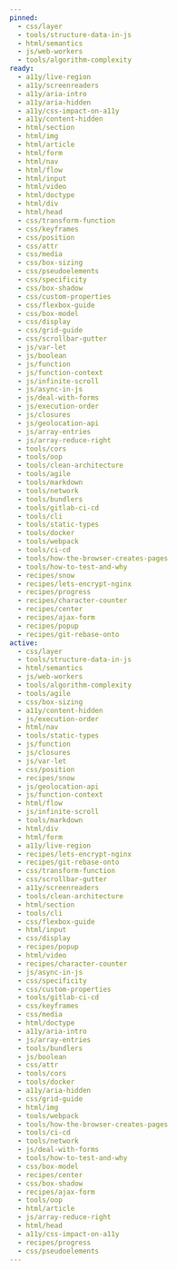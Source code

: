 ```yaml
---
pinned:
  - css/layer
  - tools/structure-data-in-js
  - html/semantics
  - js/web-workers
  - tools/algorithm-complexity
ready:
  - a11y/live-region
  - a11y/screenreaders
  - a11y/aria-intro
  - a11y/aria-hidden
  - a11y/css-impact-on-a11y
  - a11y/content-hidden
  - html/section
  - html/img
  - html/article
  - html/form
  - html/nav
  - html/flow
  - html/input
  - html/video
  - html/doctype
  - html/div
  - html/head
  - css/transform-function
  - css/keyframes
  - css/position
  - css/attr
  - css/media
  - css/box-sizing
  - css/pseudoelements
  - css/specificity
  - css/box-shadow
  - css/custom-properties
  - css/flexbox-guide
  - css/box-model
  - css/display
  - css/grid-guide
  - css/scrollbar-gutter
  - js/var-let
  - js/boolean
  - js/function
  - js/function-context
  - js/infinite-scroll
  - js/async-in-js
  - js/deal-with-forms
  - js/execution-order
  - js/closures
  - js/geolocation-api
  - js/array-entries
  - js/array-reduce-right
  - tools/cors
  - tools/oop
  - tools/clean-architecture
  - tools/agile
  - tools/markdown
  - tools/network
  - tools/bundlers
  - tools/gitlab-ci-cd
  - tools/cli
  - tools/static-types
  - tools/docker
  - tools/webpack
  - tools/ci-cd
  - tools/how-the-browser-creates-pages
  - tools/how-to-test-and-why
  - recipes/snow
  - recipes/lets-encrypt-nginx
  - recipes/progress
  - recipes/character-counter
  - recipes/center
  - recipes/ajax-form
  - recipes/popup
  - recipes/git-rebase-onto
active:
  - css/layer
  - tools/structure-data-in-js
  - html/semantics
  - js/web-workers
  - tools/algorithm-complexity
  - tools/agile
  - css/box-sizing
  - a11y/content-hidden
  - js/execution-order
  - html/nav
  - tools/static-types
  - js/function
  - js/closures
  - js/var-let
  - css/position
  - recipes/snow
  - js/geolocation-api
  - js/function-context
  - html/flow
  - js/infinite-scroll
  - tools/markdown
  - html/div
  - html/form
  - a11y/live-region
  - recipes/lets-encrypt-nginx
  - recipes/git-rebase-onto
  - css/transform-function
  - css/scrollbar-gutter
  - a11y/screenreaders
  - tools/clean-architecture
  - html/section
  - tools/cli
  - css/flexbox-guide
  - html/input
  - css/display
  - recipes/popup
  - html/video
  - recipes/character-counter
  - js/async-in-js
  - css/specificity
  - css/custom-properties
  - tools/gitlab-ci-cd
  - css/keyframes
  - css/media
  - html/doctype
  - a11y/aria-intro
  - js/array-entries
  - tools/bundlers
  - js/boolean
  - css/attr
  - tools/cors
  - tools/docker
  - a11y/aria-hidden
  - css/grid-guide
  - html/img
  - tools/webpack
  - tools/how-the-browser-creates-pages
  - tools/ci-cd
  - tools/network
  - js/deal-with-forms
  - tools/how-to-test-and-why
  - css/box-model
  - recipes/center
  - css/box-shadow
  - recipes/ajax-form
  - tools/oop
  - html/article
  - js/array-reduce-right
  - html/head
  - a11y/css-impact-on-a11y
  - recipes/progress
  - css/pseudoelements
---
```


